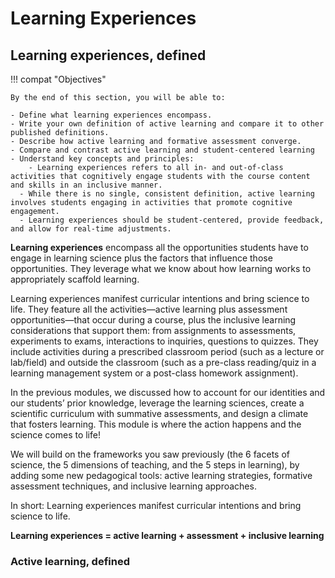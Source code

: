 # Learning Experiences

## Learning experiences, defined

!!! compat "Objectives"

    By the end of this section, you will be able to:

    - Define what learning experiences encompass.
    - Write your own definition of active learning and compare it to other published definitions.
    - Describe how active learning and formative assessment converge.
    - Compare and contrast active learning and student-centered learning
    - Understand key concepts and principles:
        - Learning experiences refers to all in- and out-of-class activities that cognitively engage students with the course content and skills in an inclusive manner.
      - While there is no single, consistent definition, active learning involves students engaging in activities that promote cognitive engagement.
      - Learning experiences should be student-centered, provide feedback, and allow for real-time adjustments.

**Learning experiences** encompass all the opportunities students have to engage in learning science plus the factors that influence those opportunities. They leverage what we know about how learning works to appropriately scaffold learning.

Learning experiences manifest curricular intentions and bring science to life. They feature all the activities—active learning plus assessment opportunities—that occur during a course, plus the inclusive learning considerations that support them: from assignments to assessments, experiments to exams, interactions to inquiries, questions to quizzes. They include activities during a prescribed classroom period (such as a lecture or lab/field) and outside the classroom (such as a pre-class reading/quiz in a learning management system or a post-class homework assignment).

In the previous modules, we discussed how to account for our identities and our students’ prior knowledge, leverage the learning sciences, create a scientific curriculum with summative assessments, and design a climate that fosters learning. This module is where the action happens and the science comes to life!

We will build on the frameworks you saw previously (the 6 facets of science, the 5 dimensions of teaching, and the 5 steps in learning), by adding some new pedagogical tools: active learning strategies, formative assessment techniques, and inclusive learning approaches.

In short: Learning experiences manifest curricular intentions and bring science to life.

**Learning experiences = active learning + assessment + inclusive learning**

### Active learning, defined
